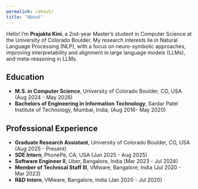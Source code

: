 ```yaml
---
permalink: /about/
title: "About"
---
```


Hello! I’m <strong>Prajakta Kini</strong>, a 2nd-year Master’s student in Computer Science at the University of Colorado Boulder. My research interests lie in Natural Language Processing (NLP), with a focus on neuro-symbolic approaches, improving interpretability and alignment in large language models (LLMs), and meta-reasoning in LLMs.

## Education
- **M.S. in Computer Science**, University of Colorado Boulder, CO, USA (Aug 2024 - May 2026)
- **Bachelors of Engineering in Information Technology**, Sardar Patel Institute of Technology, Mumbai, India, (Aug 2016- May 2020)

## Professional Experience
- **Graduate Research Assistant**, University of Colorado Boulder, CO, USA (Aug 2025 - Present)
- **SDE Intern**, PhonePe, CA, USA (Jun 2025 - Aug 2025)
- **Software Engineer II**, Uber, Bangalore, India (Mar 2023 - Jul 2024)
- **Member of Technical Staff III**, VMware, Bangalore, India (Jul 2020 - Mar 2023)
- **R&D Intern**, VMware, Bangalore, India (Jan 2020 - Jul 2020)